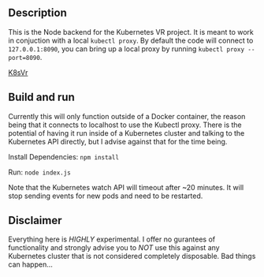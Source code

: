## Description

This is the Node backend for the Kubernetes VR project.  It is meant to work in conjuction with a local `kubectl proxy`.  By default the code will connect to `127.0.0.1:8090`, you can bring up a local proxy by running `kubectl proxy --port=8090`.

[K8sVr](http://i.imgur.com/Q2TJK62.gifv)

## Build and run

Currently this will only function outside of a Docker container,  the reason being that it connects to localhost to use the Kubectl proxy.  There is the potential of having it run inside of a Kubernetes cluster and talking to the Kubernetes API directly,  but I advise against that for the time being.

Install Dependencies:
`npm install`

Run:
`node index.js`

Note that the Kubernetes watch API will timeout after ~20 minutes.  It will stop sending events for new pods and need to be restarted.

## Disclaimer

Everything here is *HIGHLY* experimental. I offer no gurantees of functionality and strongly advise you to *NOT* use this against any Kubernetes cluster that is not considered completely disposable. Bad things can happen...
